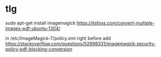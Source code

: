 # tlg
sudo apt-get install imagemagick
https://itsfoss.com/convert-multiple-images-pdf-ubuntu-1304/

in /etc/ImageMagick-7/policy.xml
right before </policymap>
add 
<policy domain="coder" rights="read | write" pattern="PDF" />
    https://stackoverflow.com/questions/52998331/imagemagick-security-policy-pdf-blocking-conversion



